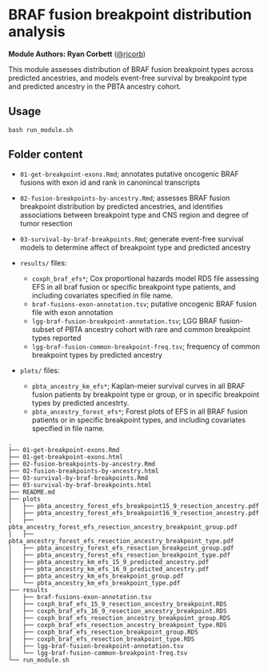 # BRAF fusion breakpoint distribution analysis

__Module Authors: Ryan Corbett__ ([@rjcorb](https://github.com/rjcorb))

This module assesses distribution of BRAF fusion breakpoint types across predicted ancestries, and models event-free survival by breakpoint type and predicted ancestry in the PBTA ancestry cohort. 

## Usage
`bash run_module.sh`

## Folder content

- `01-get-breakpoint-exons.Rmd`; annotates putative oncogenic BRAF fusions with exon id and rank in canonincal transcripts

- `02-fusion-breakpoints-by-ancestry.Rmd`; assesses BRAF fusion breakpoint distribution by predicted ancestries, and identifies associations between breakpoint type and CNS region and degree of tumor resection

- `03-survival-by-braf-breakpoints.Rmd`; generate event-free survival models to determine affect of breakpoint type and predicted ancestry

- `results/` files: 
  - `coxph_braf_efs*`; Cox proportional hazards model RDS file assessing EFS in all braf fusion or specific breakpoint type patients, and including covariates specified in file name. 
  - `braf-fusions-exon-annotation.tsv`; putative oncogenic BRAF fusion file with exon annotation 
  - `lgg-braf-fusion-breakpoint-annotation.tsv`; LGG BRAF fusion-subset of PBTA ancestry cohort with rare and common breakpoint types reported
  - `lgg-braf-fusion-common-breakpoint-freq.tsv`; frequency of common breakpoint types by predicted ancestry

- `plots/` files:
  - `pbta_ancestry_km_efs*`; Kaplan-meier survival curves in all BRAF fusion patients by breakpoint type or group, or in specific breakpoint types by predicted ancestrty.
  - `pbta_ancestry_forest_efs*`; Forest plots of EFS in all BRAF fusion patients or in specific breakpoint types, and including covariates specified in file name. 


```
.
├── 01-get-breakpoint-exons.Rmd
├── 01-get-breakpoint-exons.html
├── 02-fusion-breakpoints-by-ancestry.Rmd
├── 02-fusion-breakpoints-by-ancestry.html
├── 03-survival-by-braf-breakpoints.Rmd
├── 03-survival-by-braf-breakpoints.html
├── README.md
├── plots
│   ├── pbta_ancestry_forest_efs_breakpoint15_9_resection_ancestry.pdf
│   ├── pbta_ancestry_forest_efs_breakpoint16_9_resection_ancestry.pdf
│   ├── pbta_ancestry_forest_efs_resection_ancestry_breakpoint_group.pdf
│   ├── pbta_ancestry_forest_efs_resection_ancestry_breakpoint_type.pdf
│   ├── pbta_ancestry_forest_efs_resection_breakpoint_group.pdf
│   ├── pbta_ancestry_forest_efs_resection_breakpoint_type.pdf
│   ├── pbta_ancestry_km_efs_15_9_predicted_ancestry.pdf
│   ├── pbta_ancestry_km_efs_16_9_predicted_ancestry.pdf
│   ├── pbta_ancestry_km_efs_breakpoint_group.pdf
│   └── pbta_ancestry_km_efs_breakpoint_type.pdf
├── results
│   ├── braf-fusions-exon-annotation.tsv
│   ├── coxph_braf_efs_15_9_resection_ancestry_breakpoint.RDS
│   ├── coxph_braf_efs_16_9_resection_ancestry_breakpoint.RDS
│   ├── coxph_braf_efs_resection_ancestry_breakpoint_group.RDS
│   ├── coxph_braf_efs_resection_ancestry_breakpoint_type.RDS
│   ├── coxph_braf_efs_resection_breakpoint_group.RDS
│   ├── coxph_braf_efs_resection_breakpoint_type.RDS
│   ├── lgg-braf-fusion-breakpoint-annotation.tsv
│   └── lgg-braf-fusion-common-breakpoint-freq.tsv
└── run_module.sh
```
